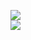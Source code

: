 [![](https://img.shields.io/badge/Made%20With-Github%20Spray-lightgrey.svg?style=for-the-badge&logo=github)](https://github.com/Annihil/github-spray#8425)  
[![](https://i.imgur.com/2DrTn0Z.gif)](https://github.com/Annihil/github-spray)